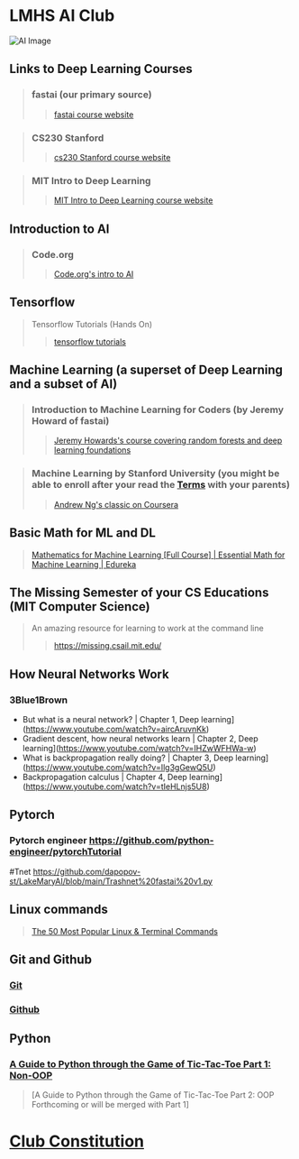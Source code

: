 # LMHS AI Club 
![AI Image](https://www.publicdomainpictures.net/pictures/370000/velka/kunstliche-intelligenz-1603866343eG3.jpg)

## Links to Deep Learning Courses 
> ### fastai (our primary source)
>> [fastai course website](https://course.fast.ai/)

> ### CS230 Stanford
>> [cs230 Stanford course website](https://cs230.stanford.edu/)

> ### MIT Intro to Deep Learning
>> [MIT Intro to Deep Learning course website](http://introtodeeplearning.com/)
## Introduction to AI
> ### Code.org
>> [Code.org's intro to AI](https://code.org/ai)


## Tensorflow 
>Tensorflow Tutorials (Hands On)
>>[tensorflow tutorials](https://www.tensorflow.org/tutorials)

## Machine Learning (a superset of Deep Learning and a subset of AI)
> ### Introduction to Machine Learning for Coders (by Jeremy Howard of fastai)
>>[Jeremy Howards's course covering random forests and deep learning foundations](https://www.youtube.com/playlist?list=PLfYUBJiXbdtSyktd8A_x0JNd6lxDcZE96)

> ### Machine Learning by Stanford University (you might be able to enroll after your read the [Terms](https://www.coursera.org/about/terms) with your parents)
>> [Andrew Ng's classic on Coursera](https://www.coursera.org/learn/machine-learning)

## Basic Math for ML and DL
> [Mathematics for Machine Learning [Full Course] | Essential Math for Machine Learning | Edureka
](https://www.youtube.com/watch?v=1VSZtNYMntM)

## The Missing Semester of your CS Educations (MIT Computer Science) 
>An amazing resource for learning to work at the command line
>>https://missing.csail.mit.edu/


## How Neural Networks Work
### 3Blue1Brown
* But what is a neural network? | Chapter 1, Deep learning](https://www.youtube.com/watch?v=aircAruvnKk)
* Gradient descent, how neural networks learn | Chapter 2, Deep learning](https://www.youtube.com/watch?v=IHZwWFHWa-w)
* What is backpropagation really doing? | Chapter 3, Deep learning](https://www.youtube.com/watch?v=Ilg3gGewQ5U)
* Backpropagation calculus | Chapter 4, Deep learning](https://www.youtube.com/watch?v=tIeHLnjs5U8)

## Pytorch
### Pytorch engineer https://github.com/python-engineer/pytorchTutorial
#Tnet https://github.com/dapopov-st/LakeMaryAI/blob/main/Trashnet%20fastai%20v1.py

## Linux commands
>[The 50 Most Popular Linux & Terminal Commands](https://www.youtube.com/watch?v=ZtqBQ68cfJc&t=11087s&ab_channel=freeCodeCamp.org)

## Git and Github
### [Git](https://www.youtube.com/watch?v=USjZcfj8yxE&ab_channel=ColtSteele) <br>
### [Github](https://www.youtube.com/watch?v=nhNq2kIvi9s&ab_channel=ColtSteele)

## Python
### [A Guide to Python through the Game of Tic-Tac-Toe Part 1: Non-OOP](https://github.com/dapopov-st/GuideToPythonThroughTicTacToe1/blob/master/GuideToPythonThroughTicTacToe.ipynb)
> [A Guide to Python through the Game of Tic-Tac-Toe Part 2: OOP Forthcoming or will be merged with Part 1]

# [Club Constitution](/ClubConstitution.txt)


